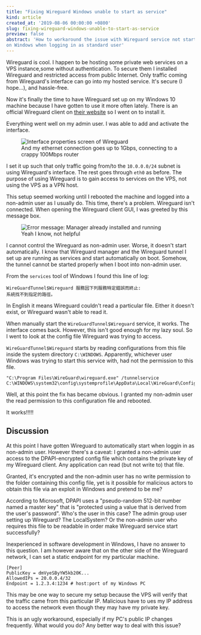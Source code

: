 ```yaml
---
title: "Fixing Wireguard Windows unable to start as service"
kind: article
created_at: '2019-08-06 00:00:00 +0800'
slug: fixing-wireguard-windows-unable-to-start-as-service
preview: false
abstract: 'How to workaround the issue with Wireguard service not starting
on Windows when logging in as standard user'
--- 
```


<!-- 
This line is 80 characters long
01234567890123456789012345678901234567890123456789012345678901234567890123456789
-->

Wireguard is cool. I happen to be hosting some private web services on a VPS
instance,some without authentication. To secure them I installed Wireguard and
restricted access from public Internet. Only traffic coming from Wireguard's
interface can go into my hosted service. It's secure (I hope...), and
hassle-free.

Now it's finally the time to have Wireguard set up on my Windows 10 machine
because I have gotten to use it more often lately. There is an official
Wireguard client on [their website](https://www.wireguard.com/install/) so I
went on to install it.

Everything went well on my admin user. I was able to add and activate the
interface.

<figure>
<img style='max-width: 440px' src='./interface.jpg' alt='Interface properties screen
of Wireguard' />
<figcaption>And my ethernet connection goes up to 1Gbps, connecting to a crappy
100Mbps router</figcaption>
</figure>

I set it up such that only traffic going from/to the `10.0.0.0/24` subnet is
using Wireguard's interface. The rest goes through `eth0` as before. The
purpose of using Wireguard is to gain access to services on the VPS, not using
the VPS as a VPN host.

This setup seemed working until I rebooted the machine and logged into a
non-admin user as I usually do. This time, there's a problem. Wireguard isn't
connected. When opening the Wireguard client GUI, I was greeted by this message
box.

<figure>
<img style='max-width: 100%' src='./wireguard-message.jpg' alt='Error message:
Manager already installed and running' />
<figcaption>Yeah I know, not helpful</figcaption>
</figure>

I cannot control the Wireguard as non-admin user. Worse, it doesn't start
automatically. I know that Wireguard manager and the Wireguard tunnel I set up
are running as services and start automatically on boot. Somehow, the tunnel
cannot be started properly when I boot into non-admin user.

From the `services` tool of Windows I found this line of log:

~~~ plaintext
WireGuardTunnel$Wireguard 服務因下列服務特定錯誤而終止: 
系統找不到指定的路徑。
~~~

In English it means Wireguard couldn't read a particular file. Either it doesn't
exist, or Wireguard wasn't able to read it.

When manually start the `WireGuardTunnel$Wireguard` service, it works. The
interface comes back. However, this isn't good enough for my lazy soul. So I
went to look at the config file Wireguard was trying to access.

`WireGuardTunnel$Wireguard` starts by reading configurations from this file
inside the system directory `C:\WINDOWS`. Apparently, whichever user Windows
was trying to start this service with, had not the permission to this file.

~~~ plaintext
"C:\Program Files\WireGuard\wireguard.exe" /tunnelservice C:\WINDOWS\system32\config\systemprofile\AppData\Local\WireGuard\Configurations\Wireguard.conf.dpapi
~~~

Well, at this point the fix has became obvious. I granted my non-admin user
the read permission to this configuration file and rebooted.

It works!!!!!

## Discussion

At this point I have gotten Wireguard to automatically start when loggin
in as non-admin user. However there's a caveat: I granted a non-admin user
access to the DPAPI-encrypted config file which contains the private key of
my Wireguard client. Any application can read (but not write to) that file.

Granted, it's encrypted and the non-admin user has no write permission to
the folder containing this config file, yet is it possible for malicious
actors to obtain this file via an exploit in Windows and pretend to be me?

According to Microsoft, DPAPI uses a "pseudo-random 512-bit number named
a master key" that is "protected using a value that is derived from the
user's password". Who's the user in this case? The admin group user setting
up Wireguard? The LocalSystem? Or the non-admin user who requires this
file to be readable in order make Wireguard service start successfully?

Inexperienced in software development in Windows, I have no answer to this
question. I am however aware that on the other side of the Wireguard network,
I can set a static endpoint for my particular machine.

~~~ plaintext
[Peer]
PublicKey = dmVyeSByYW5kb20K...
AllowedIPs = 20.0.0.4/32
Endpoint = 1.2.3.4:1234 # host:port of my Windows PC
~~~

This may be one way to secure my setup because the VPS will verify that
the traffic came from this particular IP. Malicious have to ues my IP
address to access the network even though they may have my private key.

This is an ugly workaround, especially if my PC's public IP changes
frequently. What would you do? Any better way to deal with this issue?
